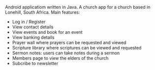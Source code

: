 Android applicatiom written in Java. A church app for a church based in Lonehill, South Africa. 
Main features: 
- Log in / Register
- View contact details
- View events and book for an event
- View banking details
- Prayer wall where prayers can be requested and viewed
- Scripture library where scriptures can be viewed and requested
- Sermon notes: users can take notes during a sermon
- Members page to view the elders of the church
- Subcribe to newsletter

